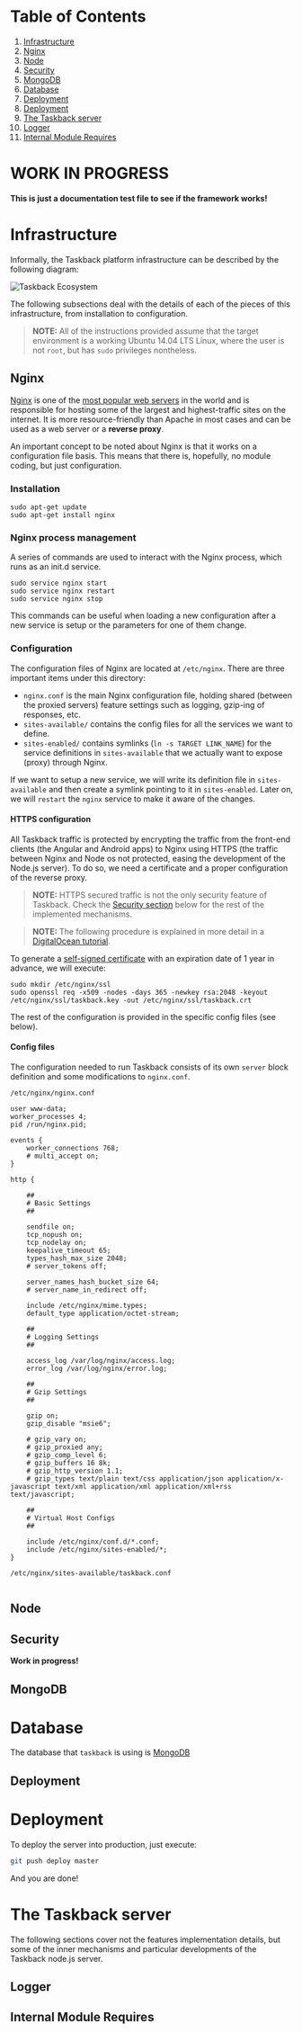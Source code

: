 # Table of Contents

1. [Infrastructure](#infrastructure)
  1. [Nginx](#nginx)
  1. [Node](#node)
  1. [Security](#security)
  1. [MongoDB](#mongodb)
1. [Database](#database)
  1. [Deployment](#deployment)
1. [Deployment](#deployment)
1. [The Taskback server](#the-taskback-server)
  1. [Logger](#logger)
  1. [Internal Module Requires](#internal-module-requires)


# WORK IN PROGRESS

**This is just a documentation test file to see if the framework works!**

# Infrastructure

Informally, the Taskback platform infrastructure can be described by the following diagram:

![Taskback Ecosystem](img/taskback-ecosystem.png)

The following subsections deal with the details of each of the pieces of this infrastructure, from installation to configuration.

> **NOTE:** All of the instructions provided assume that the target environment is a working Ubuntu 14.04 LTS Linux, where the user is not `root`, but has `sudo` privileges nontheless.

## Nginx
[Nginx](http://nginx.org/) is one of the [most popular web servers](https://en.wikipedia.org/wiki/Web_server#Market_share) in the world and is responsible for hosting some of the largest and highest-traffic sites on the internet. It is more resource-friendly than Apache in most cases and can be used as a web server or a **reverse proxy**.

An important concept to be noted about Nginx is that it works on a configuration file basis. This means that there is, hopefully, no module coding, but just configuration.

### Installation

```
sudo apt-get update
sudo apt-get install nginx
```

### Nginx process management

A series of commands are used to interact with the Nginx process, which runs as an init.d service.

```
sudo service nginx start
sudo service nginx restart
sudo service nginx stop
```

This commands can be useful when loading a new configuration after a new service is setup or the parameters for one of them change.

### Configuration

The configuration files of Nginx are located at `/etc/nginx`. There are three important items under this directory:

* `nginx.conf` is the main Nginx configuration file, holding shared (between the proxied servers) feature settings such as logging, gzip-ing of responses, etc.
* `sites-available/` contains the config files for all the services we want to define.
* `sites-enabled/` contains symlinks (`ln -s TARGET LINK_NAME`) for the service definitions in `sites-available` that we actually want to expose (proxy) through Nginx.

If we want to setup a new service, we will write its definition file in `sites-available` and then create a symlink pointing to it in `sites-enabled`. Later on, we will `restart` the `nginx` service to make it aware of the changes.

#### HTTPS configuration

All Taskback traffic is protected by encrypting the traffic from the front-end clients (the Angular and Android apps) to Nginx using HTTPS (the traffic between Nginx and Node os not protected, easing the development of the Node.js server). To do so, we need a certificate and a proper configuration of the reverse proxy.

> **NOTE:** HTTPS secured traffic is not the only security feature of Taskback. Check the [Security section](#security) below for the rest of the implemented mechanisms.

> **NOTE:** The following procedure is explained in more detail in a [DigitalOcean tutorial](https://www.digitalocean.com/community/tutorials/how-to-create-an-ssl-certificate-on-nginx-for-ubuntu-14-04).

To generate a [self-signed certificate](https://en.wikipedia.org/wiki/Self-signed_certificate) with an expiration date of 1 year in advance, we will execute:

```
sudo mkdir /etc/nginx/ssl
sudo openssl req -x509 -nodes -days 365 -newkey rsa:2048 -keyout /etc/nginx/ssl/taskback.key -out /etc/nginx/ssl/taskback.crt
```

The rest of the configuration is provided in the specific config files (see below).

#### Config files

The configuration needed to run Taskback consists of its own `server` block definition and some modifications to `nginx.conf`.

`/etc/nginx/nginx.conf`
```
user www-data;
worker_processes 4;
pid /run/nginx.pid;

events {
	worker_connections 768;
	# multi_accept on;
}

http {

	##
	# Basic Settings
	##

	sendfile on;
	tcp_nopush on;
	tcp_nodelay on;
	keepalive_timeout 65;
	types_hash_max_size 2048;
	# server_tokens off;

	server_names_hash_bucket_size 64;
	# server_name_in_redirect off;

	include /etc/nginx/mime.types;
	default_type application/octet-stream;

	##
	# Logging Settings
	##

	access_log /var/log/nginx/access.log;
	error_log /var/log/nginx/error.log;

	##
	# Gzip Settings
	##

	gzip on;
	gzip_disable "msie6";

	# gzip_vary on;
	# gzip_proxied any;
	# gzip_comp_level 6;
	# gzip_buffers 16 8k;
	# gzip_http_version 1.1;
	# gzip_types text/plain text/css application/json application/x-javascript text/xml application/xml application/xml+rss text/javascript;

	##
	# Virtual Host Configs
	##

	include /etc/nginx/conf.d/*.conf;
	include /etc/nginx/sites-enabled/*;
}
```

`/etc/nginx/sites-available/taskback.conf`
```
```


## Node


## Security
**Work in progress!**


## MongoDB
# Database

The database that `taskback` is using is [MongoDB](https://www.mongodb.org/)


## Deployment
# Deployment

To deploy the server into production, just execute:

```bash
git push deploy master
```
And you are done!



# The Taskback server

The following sections cover not the features implementation details, but some of the inner mechanisms and particular developments of the Taskback node.js server.

## Logger


## Internal Module Requires


